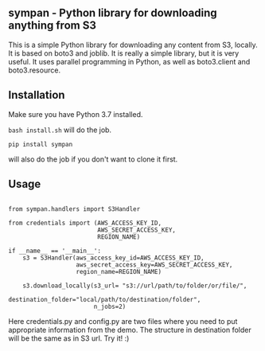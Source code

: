 ## sympan - Python library for downloading anything from S3

This is a simple Python library for downloading any content from S3, locally.
It is based on boto3 and joblib. It is really a simple library,
but it is very useful. It uses parallel programming in Python,
as well as boto3.client and boto3.resource. 

## Installation
Make sure you have Python 3.7 installed.

```bash install.sh``` will do the job.

```
pip install sympan

```

will also do the job if you don't want to clone it first.



## Usage


```

from sympan.handlers import S3Handler

from credentials import (AWS_ACCESS_KEY_ID,
                         AWS_SECRET_ACCESS_KEY,
                         REGION_NAME)

if __name__ == '__main__':
    s3 = S3Handler(aws_access_key_id=AWS_ACCESS_KEY_ID,
                   aws_secret_access_key=AWS_SECRET_ACCESS_KEY,
                   region_name=REGION_NAME)

    s3.download_locally(s3_url= "s3://url/path/to/folder/or/file/",
                        destination_folder="local/path/to/destination/folder",
                        n_jobs=2)
```
Here credentials.py and config.py are two files where you 
need to put appropriate information from the demo. The structure in 
destination folder will be the same as in S3 url. Try it! :) 